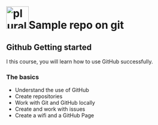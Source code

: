 # <a href='http://pluralsight.com'><img src='https://gillcleerenpluralsight.blob.core.windows.net/files/pluralsight.png' height='60' alt='pluralsight logo' /></a>Sample repo on git

## Github Getting started
I this course, you will learn how to use GitHub successfully.

### The basics
- Understand the use of GitHub
- Create repositories
- Work with Git and GitHub locally
- Create and work with issues
- Create a wifi and a GitHub Page
